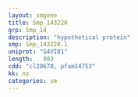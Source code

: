 ```yaml
---
layout: smgene
title: Smp_143220
grp: Smp_14
description: "hypothetical protein"
smp: Smp_143220.1
uniprot: "G4VI81"
length:   903
cdd: "cl20678, pfam14753"
kk: ns
categories: sm
---
```

